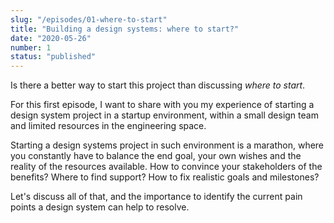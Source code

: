 ```yaml
---
slug: "/episodes/01-where-to-start"
title: "Building a design systems: where to start?"
date: "2020-05-26"
number: 1
status: "published"
---
```


Is there a better way to start this project than discussing _where to start_.

For this first episode, I want to share with you my experience of starting a
design system project in a startup environment, within a small design team and
limited resources in the engineering space.

Starting a design systems project in such environment is a marathon, where you 
constantly have to balance the end goal, your own wishes and the reality of the
resources available.
How to convince your stakeholders of the benefits? Where to find support? How to
fix realistic goals and milestones? 

Let's discuss all of that, and the
importance to identify the current pain points a design system can help to 
resolve.

